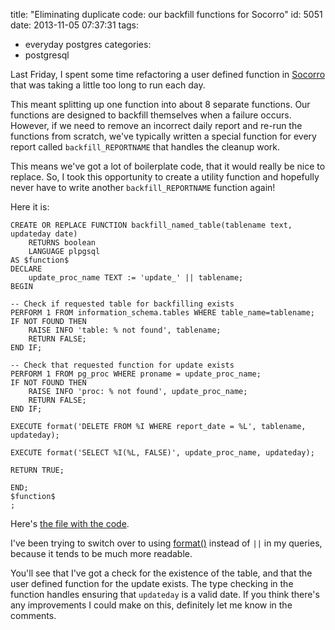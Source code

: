 title: "Eliminating duplicate code: our backfill functions for Socorro"
id: 5051
date: 2013-11-05 07:37:31
tags: 
- everyday postgres
categories: 
- postgresql

Last Friday, I spent some time refactoring a user defined function in [Socorro](http://github.com/mozilla/socorro) that was taking a little too long to run each day.

This meant splitting up one function into about 8 separate functions. Our functions are designed to backfill themselves when a failure occurs. However, if we need to remove an incorrect daily report and re-run the functions from scratch, we've typically written a special function for every report called `backfill_REPORTNAME` that handles the cleanup work.

This means we've got a lot of boilerplate code, that it would really be nice to replace. So, I took this opportunity to create a utility function and hopefully never have to write another `backfill_REPORTNAME` function again!

Here it is:

    CREATE OR REPLACE FUNCTION backfill_named_table(tablename text, updateday date) 
        RETURNS boolean
        LANGUAGE plpgsql
    AS $function$
    DECLARE
        update_proc_name TEXT := 'update_' || tablename;
    BEGIN

    -- Check if requested table for backfilling exists
    PERFORM 1 FROM information_schema.tables WHERE table_name=tablename;
    IF NOT FOUND THEN
        RAISE INFO 'table: % not found', tablename;
        RETURN FALSE;
    END IF;

    -- Check that requested function for update exists
    PERFORM 1 FROM pg_proc WHERE proname = update_proc_name;
    IF NOT FOUND THEN
        RAISE INFO 'proc: % not found', update_proc_name;
        RETURN FALSE;
    END IF;

    EXECUTE format('DELETE FROM %I WHERE report_date = %L', tablename, updateday);

    EXECUTE format('SELECT %I(%L, FALSE)', update_proc_name, updateday);

    RETURN TRUE;

    END;
    $function$
    ;

Here's [the file with the code](https://github.com/selenamarie/socorro/blob/5c7d59e531d308d4cebbae51d3458176e2a03e63/socorro/external/postgresql/raw_sql/procs/backfill_named_table.sql).

I've been trying to switch over to using [format()](http://www.postgresql.org/docs/current/static/functions-string.html#FUNCTIONS-STRING-FORMAT) instead of `||` in my queries, because it tends to be much more readable.

You'll see that I've got a check for the existence of the table, and that the user defined function for the update exists. The type checking in the function handles ensuring that `updateday` is a valid date. If you think there's any improvements I could make on this, definitely let me know in the comments.
